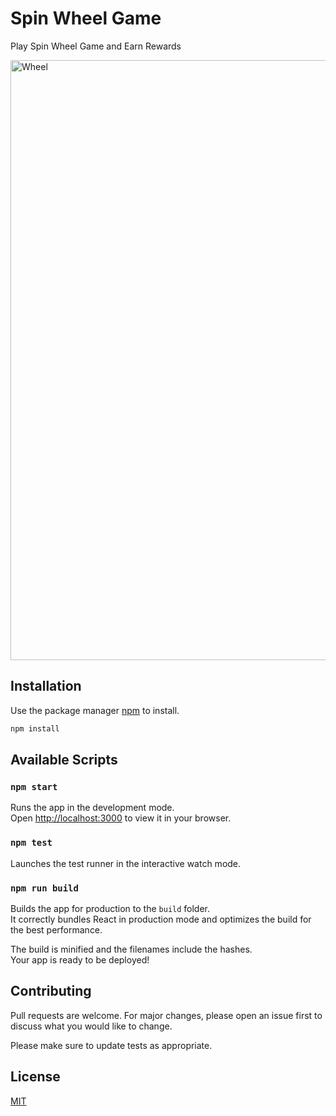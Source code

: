 # Spin Wheel Game

Play Spin Wheel Game and Earn Rewards

<img width="960" alt="Wheel" src="https://user-images.githubusercontent.com/72973991/204110138-3c2995ca-0481-439f-bdfb-48d47ccc5fd4.png">

## Installation

Use the package manager [npm](https://docs.npmjs.com/cli/v8/commands/npm-install) to install.

```bash
npm install
```

## Available Scripts

### `npm start`

Runs the app in the development mode.\
Open [http://localhost:3000](http://localhost:3000) to view it in your browser.

### `npm test`

Launches the test runner in the interactive watch mode.

### `npm run build`

Builds the app for production to the `build` folder.\
It correctly bundles React in production mode and optimizes the build for the best performance.

The build is minified and the filenames include the hashes.\
Your app is ready to be deployed!

## Contributing

Pull requests are welcome. For major changes, please open an issue first to discuss what you would like to change.

Please make sure to update tests as appropriate.

## License

[MIT](https://opensource.org/licenses/MIT)
